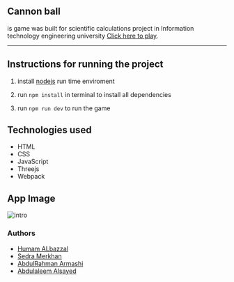 ## Cannon ball

is game was built for scientific calculations project in Information technology engineering university [Click here to play](https://mostafakmilly.github.io/CannonBall/dist/).

---

## Instructions for running the project

1. install [nodejs](https://nodejs.org/en/download/) run time enviroment

2. run `npm install` in terminal to install all dependencies

3. run `npm run dev` to run the game

## Technologies used

- HTML
- CSS
- JavaScript
- Threejs
- Webpack

## App Image

![intro](https://i.ibb.co/P5P8XY8/Screenshot-2021-09-06-001331.png)

### Authors

- [Humam ALbazzal](https://github.com/dolorsy)
- [Sedra Merkhan](https://github.com/sedramerkhan)
- [AbdulRahman Armashi](https://github.com/abod3e4)
- [Abdulaleem Alsayed](https://github.com/aabadaa)
